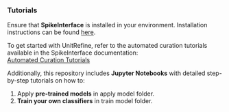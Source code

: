 ### Tutorials  

Ensure that **SpikeInterface** is installed in your environment. Installation instructions can be found [here](https://spikeinterface.readthedocs.io/en/latest/get_started/installation.html).

To get started with UnitRefine, refer to the automated curation tutorials available in the SpikeInterface documentation:  
[Automated Curation Tutorials](https://spikeinterface.readthedocs.io/en/latest/tutorials_custom_index.html#automated-curation-tutorials)  

Additionally, this repository includes **Jupyter Notebooks** with detailed step-by-step tutorials on how to:  
1. Apply **pre-trained models** in apply model folder.  
2. **Train your own classifiers** in train model folder.
   

